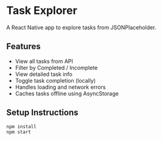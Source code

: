 # Task Explorer

A React Native app to explore tasks from JSONPlaceholder.

## Features

- View all tasks from API
- Filter by Completed / Incomplete
- View detailed task info
- Toggle task completion (locally)
- Handles loading and network errors
- Caches tasks offline using AsyncStorage

## Setup Instructions

```bash
npm install
npm start
